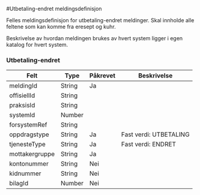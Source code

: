 #Utbetaling-endret meldingsdefinisjon

Felles meldingsdefinisjon for utbetaling-endret meldinger. Skal innholde alle feltene som kan komme fra eresept og kuhr.

Beskrivelse av hvordan meldingen brukes av hvert system ligger i egen katalog for hvert system.
### Utbetaling-endret
Felt | Type | Påkrevet | Beskrivelse 
-----|------ |------ |-------------------
meldingId | String | Ja | 
offisiellId |String | 
praksisId | String | 
systemId | Number | 
forsystemRef|String| 
oppdragstype|String| Ja |  Fast verdi: UTBETALING
tjenesteType|String| Ja | Fast verdi: ENDRET
mottakergruppe|String| Ja |
kontonummer | String | Nei
kidnummer | String | Nei |
bilagId | Number | Nei |
